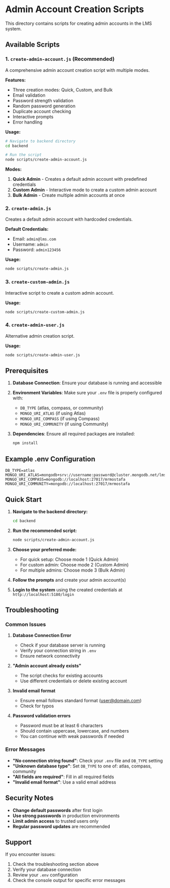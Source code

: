 # Admin Account Creation Scripts

This directory contains scripts for creating admin accounts in the LMS system.

## Available Scripts

### 1. `create-admin-account.js` (Recommended)
A comprehensive admin account creation script with multiple modes.

**Features:**
- Three creation modes: Quick, Custom, and Bulk
- Email validation
- Password strength validation
- Random password generation
- Duplicate account checking
- Interactive prompts
- Error handling

**Usage:**
```bash
# Navigate to backend directory
cd backend

# Run the script
node scripts/create-admin-account.js
```

**Modes:**
1. **Quick Admin** - Creates a default admin account with predefined credentials
2. **Custom Admin** - Interactive mode to create a custom admin account
3. **Bulk Admin** - Create multiple admin accounts at once

### 2. `create-admin.js`
Creates a default admin account with hardcoded credentials.

**Default Credentials:**
- Email: `admin@lms.com`
- Username: `admin`
- Password: `admin123456`

**Usage:**
```bash
node scripts/create-admin.js
```

### 3. `create-custom-admin.js`
Interactive script to create a custom admin account.

**Usage:**
```bash
node scripts/create-custom-admin.js
```

### 4. `create-admin-user.js`
Alternative admin creation script.

**Usage:**
```bash
node scripts/create-admin-user.js
```

## Prerequisites

1. **Database Connection**: Ensure your database is running and accessible
2. **Environment Variables**: Make sure your `.env` file is properly configured with:
   - `DB_TYPE` (atlas, compass, or community)
   - `MONGO_URI_ATLAS` (if using Atlas)
   - `MONGO_URI_COMPASS` (if using Compass)
   - `MONGO_URI_COMMUNITY` (if using Community)

3. **Dependencies**: Ensure all required packages are installed:
   ```bash
   npm install
   ```

## Example .env Configuration

```env
DB_TYPE=atlas
MONGO_URI_ATLAS=mongodb+srv://username:password@cluster.mongodb.net/lms
MONGO_URI_COMPASS=mongodb://localhost:27017/mrmostafa
MONGO_URI_COMMUNITY=mongodb://localhost:27017/mrmostafa
```

## Quick Start

1. **Navigate to the backend directory:**
   ```bash
   cd backend
   ```

2. **Run the recommended script:**
   ```bash
   node scripts/create-admin-account.js
   ```

3. **Choose your preferred mode:**
   - For quick setup: Choose mode 1 (Quick Admin)
   - For custom admin: Choose mode 2 (Custom Admin)
   - For multiple admins: Choose mode 3 (Bulk Admin)

4. **Follow the prompts** and create your admin account(s)

5. **Login to the system** using the created credentials at `http://localhost:5180/login`

## Troubleshooting

### Common Issues

1. **Database Connection Error**
   - Check if your database server is running
   - Verify your connection string in `.env`
   - Ensure network connectivity

2. **"Admin account already exists"**
   - The script checks for existing accounts
   - Use different credentials or delete existing account

3. **Invalid email format**
   - Ensure email follows standard format (user@domain.com)
   - Check for typos

4. **Password validation errors**
   - Password must be at least 6 characters
   - Should contain uppercase, lowercase, and numbers
   - You can continue with weak passwords if needed

### Error Messages

- **"No connection string found"**: Check your `.env` file and `DB_TYPE` setting
- **"Unknown database type"**: Set `DB_TYPE` to one of: atlas, compass, community
- **"All fields are required"**: Fill in all required fields
- **"Invalid email format"**: Use a valid email address

## Security Notes

- **Change default passwords** after first login
- **Use strong passwords** in production environments
- **Limit admin access** to trusted users only
- **Regular password updates** are recommended

## Support

If you encounter issues:
1. Check the troubleshooting section above
2. Verify your database connection
3. Review your `.env` configuration
4. Check the console output for specific error messages
